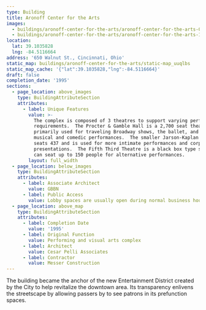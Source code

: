 ```yaml
---
type: Building
title: Aronoff Center for the Arts
images:
  - buildings/aronoff-center-for-the-arts/aronoff-center-for-the-arts-0_su0hlk
  - buildings/aronoff-center-for-the-arts/aronoff-center-for-the-arts-1_u2afad
location:
  lat: 39.1035828
  lng: -84.5116664
address: '650 Walnut St., Cincinnati, Ohio'
static_map: buildings/aronoff-center-for-the-arts/static-map_uuqlbs
static_map_cache: '{"lat":39.1035828,"lng":-84.5116664}'
draft: false
completion_date: '1995'
sections:
  - page_location: above_images
    type: BuildingAttributeSection
    attributes:
      - label: Unique Features
        value: >-
          The complex is composed of 3 theatres to support varying performance
          requirements.  The Procter & Gamble Hall is a 2,700 seat theatre
          primarily used for traveling Broadway shows, the ballet, and other
          musical and comedic performances.  The smaller Jarson-Kaplan Theatre
          seats 437 and is used for more intimate performances and corporate
          presentations.  The Fifth Third Theatre is a black box type space that
          can seat up to 150 people for alternative performances.
        layout: full_width
  - page_location: below_images
    type: BuildingAttributeSection
    attributes:
      - label: Associate Architect
        value: GBBN
      - label: Public Access
        value: Lobby spaces are usually open during normal business hours.
  - page_location: above_map
    type: BuildingAttributeSection
    attributes:
      - label: Completion Date
        value: '1995'
      - label: Original Function
        value: Performing and visual arts complex
      - label: Architect
        value: Cesar Pelli Associates
      - label: Contractor
        value: Messer Construction
---
```


The building became the anchor of the new Entertainment District created by the City to help revitalize the downtown area. Its transparency enlivens the streetscape by allowing passers by to see patrons in its prefunction spaces.
